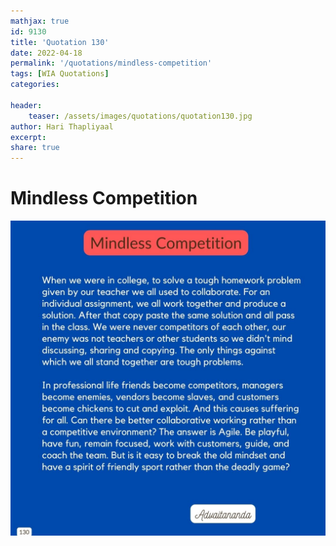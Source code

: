 ```yaml
---
mathjax: true
id: 9130
title: 'Quotation 130'
date: 2022-04-18
permalink: '/quotations/mindless-competition'
tags: [WIA Quotations] 
categories: 

header:
    teaser: /assets/images/quotations/quotation130.jpg
author: Hari Thapliyaal 
excerpt:
share: true 
---
```


# Mindless Competition

![Mindless Competition](/assets/images/quotations/quotation130.jpg)

